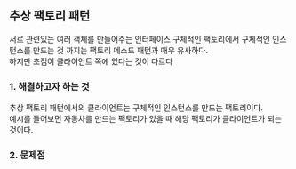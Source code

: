 ## 추상 팩토리 패턴
서로 관련있는 여러 객체를 만들어주는 인터페이스
구체적인 팩토리에서 구체적인 인스턴스를 만드는 것 까지는 팩토리 메소드 패턴과 매우 유사하다.  
하지만 초점이 클라이언트 쪽에 있다는 것이 다르다
### 1. 해결하고자 하는 것
추상 팩토리 패턴에서의 클라이언트는 구체적인 인스턴스를 만드는 팩토리이다.  
예시를 들어보면 자동차를 만드는 팩토리가 있을 때 해당 팩토리가 클라이언트가 되는 것이다.

### 2. 문제점
